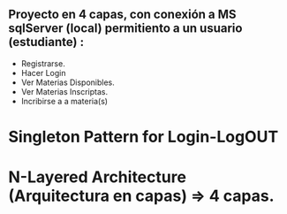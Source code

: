 ## Proyecto en 4 capas, con conexión a MS sqlServer (local) permitiento a un usuario (estudiante) :

* Registrarse.
* Hacer Login
* Ver Materias Disponibles.
* Ver Materias Inscriptas.
* Incribirse a a materia(s)



# Singleton Pattern for Login-LogOUT
# N-Layered Architecture (Arquitectura en capas) => 4 capas.
